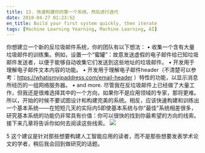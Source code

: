 ```yaml
---
title: 13. 快速构建你的第一个系统，然后进行迭代
date: 2018-04-27 01:23:52
en_title: Build your first system quickly, then iterate
tags: [Machine Learning Yearning, Machine Learning, AI]
---
```


你想建立一个新的反垃圾邮件系统，你的团队有以下想法：
•   收集一个含有大量垃圾邮件的训练集。例如，设置一个“蜜罐”：故意发送虚假的电子邮件给已知垃圾邮件发送者，以便于能够自动收集它们发送到这些地址的垃圾邮件。
•   开发用于理解电子邮件文本内容的功能。
•   开发用于理解电子邮件header（不清楚可以参考：https://whatismyipaddress.com/email-header ）特性的功能，以显示消息所经历的一组网络服务器。
•   and more.
尽管我在反垃圾邮件上已经做了大量工作，但我还是很难选择其中的一个方向，如果你不是应用领域的专家，那将更难。
所以，开始的时候不要试图设计和构建完美的系统。相反，应该快速构建和训练出一个基本系统——在短短几天的实际内5即使基本系统与你“最佳”系统相差很多，研究基本系统的功能仍非常具有价值：你可以很快的找到你最希望的方向的线索。接下来几章将告诉你如何去阅读这些线索。
<img src="https://img.yingjoy.cn/image/2018/04/2-2.jpg" />

5    这个建议是针对那些想要构建人工智能应用的读者，而不是那些想要发表学术论文的学者，稍后我会回到做研究的话题。